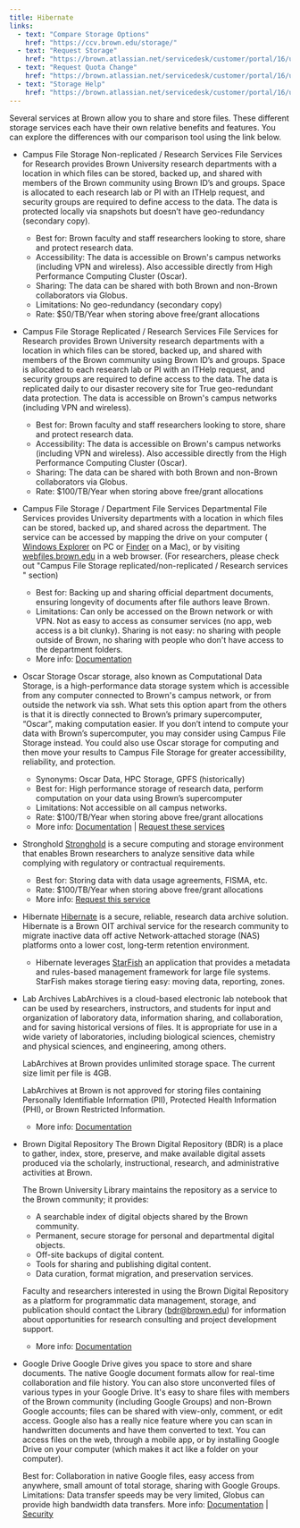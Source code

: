 ```yaml
---
title: Hibernate
links: 
  - text: "Compare Storage Options"
    href: "https://ccv.brown.edu/storage/"
  - text: "Request Storage"
    href: "https://brown.atlassian.net/servicedesk/customer/portal/16/user/login?destination=portal%2F16%2Fgroup%2F55%2Fcreate%2F217"
  - text: "Request Quota Change"
    href: "https://brown.atlassian.net/servicedesk/customer/portal/16/user/login?destination=portal%2F16%2Fgroup%2F55%2Fcreate%2F262"
  - text: "Storage Help"
    href: "https://brown.atlassian.net/servicedesk/customer/portal/16/user/login?destination=portal%2F16%2Fgroup%2F55%2Fcreate%2F263"
---
```


Several services at Brown allow you to share and store files. These different storage services each have their own relative benefits and features. You can explore the differences with our comparison tool using the link below.

- Campus File Storage Non-replicated / Research Services
    File Services for Research provides Brown University research departments with a location in which files can be stored, backed up, and shared with members of the Brown community using Brown ID’s and groups. Space is allocated to each research lab or PI with an ITHelp request, and security groups are required to define access to the data. The data is protected locally via snapshots but doesn’t have geo-redundancy (secondary copy).
    - Best for: Brown faculty and staff researchers looking to store, share and protect research data.
    - Accessibility: The data is accessible on Brown's campus networks (including VPN and wireless). Also accessible directly from High Performance Computing Cluster (Oscar).
    - Sharing: The data can be shared with both Brown and non-Brown collaborators via Globus.
    - Limitations: No geo-redundancy (secondary copy)
    - Rate: $50/TB/Year when storing above free/grant allocations

- Campus File Storage Replicated / Research Services
    File Services for Research provides Brown University research departments with a location in which files can be stored, backed up, and shared with members of the Brown community using Brown ID’s and groups. Space is allocated to each research lab or PI with an ITHelp request, and security groups are required to define access to the data. The data is replicated daily to our disaster recovery site for True geo-redundant data protection. The data is accessible on Brown's campus networks (including VPN and wireless).
    - Best for: Brown faculty and staff researchers looking to store, share and protect research data.
    - Accessibility: The data is accessible on Brown's campus networks (including VPN and wireless). Also accessible directly from the High Performance Computing Cluster (Oscar).
    - Sharing: The data can be shared with both Brown and non-Brown collaborators via Globus.
    - Rate: $100/TB/Year when storing above free/grant allocations

- Campus File Storage / Department File Services
    Departmental File Services provides University departments with a location in which files can be stored, backed up, and shared across the department. The service can be accessed by mapping the drive on your computer ( [Windows Explorer](https://ithelp.brown.edu/kb/articles/connect-to-departmental-file-services-on-windows) on PC or [Finder](https://ithelp.brown.edu/kb/articles/connect-to-departmental-file-services-with-macos) on a Mac), or by visiting [webfiles.brown.edu](https://ithelp.brown.edu/kb/articles/deprecation-of-oit-s-webfiles-brown-edu-service) in a web browser. (For researchers, please check out "Campus File Storage replicated/non-replicated / Research services " section)
    - Best for: Backing up and sharing official department documents, ensuring longevity of documents after file authors leave Brown.
    - Limitations: Can only be accessed on the Brown network or with VPN. Not as easy to access as consumer services (no app, web access is a bit clunky).    Sharing is not easy: no sharing with people outside of Brown, no sharing with people who don't have access to the department folders.
    - More info: [Documentation](https://ithelp.brown.edu/kb/campus-file-storage)

- Oscar Storage
    Oscar storage, also known as Computational Data Storage, is a high-performance data storage system which is accessible from any computer connected to Brown's campus network, or from outside the network via ssh. What sets this option apart from the others is that it is directly connected to Brown’s primary supercomputer, “Oscar”, making computation easier. If you don’t intend to compute your data with Brown’s supercomputer, you may consider using Campus File Storage instead. You could also use Oscar storage for computing and then move your results to Campus File Storage for greater accessibility, reliability, and protection.
    - Synonyms: Oscar Data, HPC Storage, GPFS (historically)
    - Best for: High performance storage of research data, perform computation on your data using Brown’s supercomputer
    - Limitations: Not accessible on all campus networks.
    - Rate: $100/TB/Year when storing above free/grant allocations
    - More info: [Documentation](https://ccv.brown.edu/services/oscar) | [Request these services](https://sso.brown.edu/idp/profile/SAML2/Redirect/SSO?execution=e1s1)

- Stronghold
    [Stronghold](https://it.brown.edu/services/stronghold-research-environment-data-compliance) is a secure computing and storage environment that enables Brown researchers to analyze sensitive data while complying with regulatory or contractual requirements.
    - Best for: Storing data with data usage agreements, FISMA, etc.
    - Rate: $100/TB/Year when storing above free/grant allocations
    - More info: [Request this service](https://brown.atlassian.net/servicedesk/customer/portal/22/user/login?destination=portal%2F22)

- Hibernate
    [Hibernate](https://docs.ccv.brown.edu/hibernate) is a secure, reliable, research data archive solution. Hibernate is a Brown OIT archival service for the research community to migrate inactive data off active Network-attached storage (NAS) platforms onto a lower cost, long-term retention environment.
    - Hibernate leverages [StarFish](https://docs.ccv.brown.edu/starfish) an application that provides a metadata and rules-based management framework for large file systems. StarFish makes storage tiering easy: moving data, reporting, zones.

- Lab Archives
    LabArchives is a cloud-based electronic lab notebook that can be used by researchers, instructors, and students for input and organization of laboratory data, information sharing, and collaboration, and for saving historical versions of files. It is appropriate for use in a wide variety of laboratories, including biological sciences, chemistry and physical sciences, and engineering, among others.

    LabArchives at Brown provides unlimited storage space. The current size limit per file is 4GB.

    LabArchives at Brown is not approved for storing files containing Personally Identifiable Information (PII), Protected Health Information (PHI), or Brown Restricted Information.

    - More info: [Documentation](https://library.brown.edu/info/labarchives/)

- Brown Digital Repository
    The Brown Digital Repository (BDR) is a place to gather, index, store, preserve, and make available digital assets produced via the scholarly, instructional, research, and administrative activities at Brown.

    The Brown University Library maintains the repository as a service to the Brown community; it provides:

    - A searchable index of digital objects shared by the Brown community.
    - Permanent, secure storage for personal and departmental digital objects.
    - Off-site backups of digital content.
    - Tools for sharing and publishing digital content.
    - Data curation, format migration, and preservation services.

    Faculty and researchers interested in using the Brown Digital Repository as a platform for programmatic data management, storage, and publication should contact the Library (bdr@brown.edu) for information about opportunities for research consulting and project development support.

    - More info: [Documentation](https://repository.library.brown.edu/studio/about/)

- Google Drive
    Google Drive gives you space to store and share documents. The native Google document formats allow for real-time collaboration and file history. You can also store unconverted files of various types in your Google Drive. It's easy to share files with members of the Brown community (including Google Groups) and non-Brown Google accounts; files can be shared with view-only, comment, or edit access. Google also has a really nice feature where you can scan in handwritten documents and have them converted to text. You can access files on the web, through a mobile app, or by installing Google Drive on your computer (which makes it act like a folder on your computer).

    Best for: Collaboration in native Google files, easy access from anywhere, small amount of total storage, sharing with Google Groups.
    Limitations: Data transfer speeds may be very limited, Globus can provide high bandwidth data transfers.
    More info: [Documentation](https://ithelp.brown.edu/kb/google-drive) | [Security](https://storage.googleapis.com/gfw-touched-accounts-pdfs/google-cloud-security-and-compliance-whitepaper.pdf)